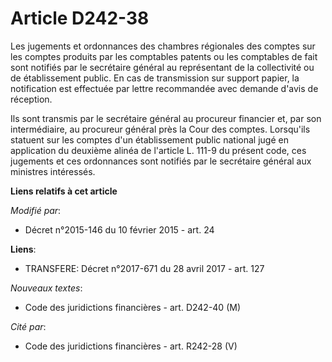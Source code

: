 # Article D242-38

Les jugements et ordonnances des chambres régionales des comptes sur les comptes produits par les comptables patents ou les
comptables de fait sont notifiés par le secrétaire général au représentant de la collectivité ou de établissement public. En
cas de transmission sur support papier, la notification est effectuée par lettre recommandée avec demande d'avis de
réception. 

Ils sont transmis par le secrétaire général au procureur financier et, par son intermédiaire, au procureur général près la
Cour des comptes. Lorsqu'ils statuent sur les comptes d'un établissement public national jugé en application du deuxième
alinéa de l'article L. 111-9 du présent code, ces jugements et ces ordonnances sont notifiés par le secrétaire général aux
ministres intéressés.

**Liens relatifs à cet article**

_Modifié par_:

  - Décret n°2015-146 du 10 février 2015 - art. 24

**Liens**:

  - TRANSFERE: Décret n°2017-671 du 28 avril 2017 - art. 127

_Nouveaux textes_:

  - Code des juridictions financières - art. D242-40 (M)

_Cité par_:

  - Code des juridictions financières - art. R242-28 (V)
